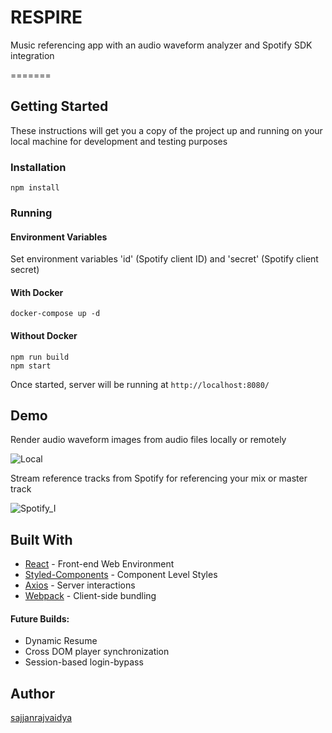 # RESPIRE
Music referencing app with an audio waveform analyzer and Spotify SDK integration

=======
## Getting Started
These instructions will get you a copy of the project up and running on your local machine for development and testing purposes

### Installation
```
npm install
```

### Running

#### Environment Variables
Set environment variables 'id' (Spotify client ID) and 'secret' (Spotify client secret)

#### With Docker
```
docker-compose up -d
```

#### Without Docker
```
npm run build
npm start
```

Once started, server will be running at `http://localhost:8080/`

## Demo
Render audio waveform images from audio files locally or remotely

![Local](https://github.com/sajjanrajvaidya/mvp/blob/master/Respire%20Local%20Render%20GIF-downsized_large.gif)

Stream reference tracks from Spotify for referencing your mix or master track

![Spotify_I](https://github.com/sajjanrajvaidya/mvp/blob/master/Spotify%20Integration%20Phase%20I%20GIF-downsized_large.gif)

## Built With
* [React](https://reactjs.org/) - Front-end Web Environment
* [Styled-Components](https://styled-components.com/) - Component Level Styles
* [Axios](https://www.npmjs.com/package/axios) - Server interactions
* [Webpack](https://webpack.js.org/) - Client-side bundling

#### Future Builds:
* Dynamic Resume
* Cross DOM player synchronization
* Session-based login-bypass

## Author
[sajjanrajvaidya](https://github.com/sajjanrajvaidya)